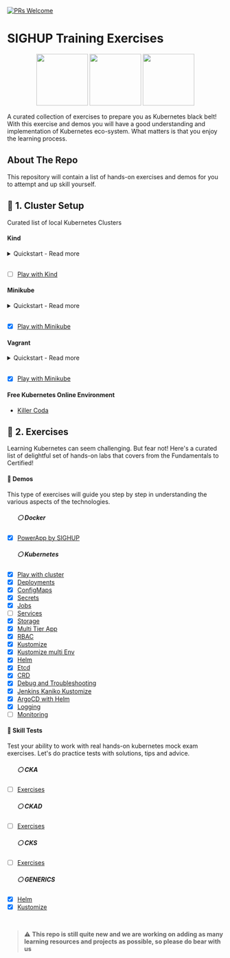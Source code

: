 [![PRs Welcome](https://img.shields.io/badge/PRs-welcome-brightgreen.svg?style=flat-square)](http://makeapullrequest.com)

# SIGHUP Training Exercises

<p align="center">
  <img width="120" src="./logos/kubernetes-cka-color.png">
  <img width="120" src="./logos/kubernetes-security-specialist-color.png">
  <img width="120" src="./logos/kubernetes-ckad-color.png">
</p>

A curated collection of exercises to prepare you as Kubernetes black belt!
With this exercise and demos you will have a good understanding and implementation of Kubernetes eco-system. What matters is that you enjoy the learning process.

<!-- ABOUT THE REPO -->
## About The Repo

This repository will contain a list of hands-on exercises and demos for you to attempt and up skill yourself. 

## :small_blue_diamond: 1. Cluster Setup
Curated list of local Kubernetes Clusters
#### Kind

<details>
<summary>Quickstart - Read more</summary>
<br>

```bash
cd cluster-setup/kind
make kind
```

More information about the setup can be found [here](kind/).

More information about [Kind](https://kind.sigs.k8s.io/docs/user/quick-start/).

</details>
<br>

- [ ] [Play with Kind](cluster-setup/kind)

#### Minikube
<details>
<summary>Quickstart - Read more</summary>
<br>

```bash
cd cluster-setup/minikube
make minikube   
```

More information about the setup can be found [here](minikube/).

More information about [Minikube](https://minikube.sigs.k8s.io/docs/start/).

</details>
<br>

- [X] [Play with Minikube](cluster-setup/minikube)

#### Vagrant
<details>
<summary>Quickstart - Read more</summary>
<br>

```bash
cd cluster-setup/vagrant
make vagrant
```

More information about the setup can be found [here](vagrant/).

More information about [Vagrant](https://learn.hashicorp.com/collections/vagrant/getting-started).

</details>
<br>

- [X] [Play with Minikube](cluster-setup/minikube)

#### Free Kubernetes Online Environment
- [Killer Coda](https://killercoda.com/playgrounds)

## :small_blue_diamond: 2. Exercises
Learning Kubernetes can seem challenging. But fear not! Here's a curated list of delightful set of hands-on labs that covers from the Fundamentals to Certified!

#### :large_orange_diamond: Demos
This type of exercises will guide you step by step in understanding the various aspects of the technologies.

##### &nbsp;&nbsp;&nbsp;&nbsp;&nbsp;&nbsp;  :white_circle: Docker
- [X] [PowerApp by SIGHUP](exercises/demos/docker)
##### &nbsp;&nbsp;&nbsp;&nbsp;&nbsp;&nbsp; :white_circle: Kubernetes
- [X] [Play with cluster](exercises/demos/kubernetes/play-with-cluster)
- [X] [Deployments](exercises/demos/kubernetes/deployments)
- [X] [ConfigMaps](exercises/demos/kubernetes/configmaps)
- [X] [Secrets](exercises/demos/kubernetes/secrets)
- [X] [Jobs](exercises/demos/kubernetes/jobs)
- [ ] [Services](exercises/demos/kubernetes/services)
- [X] [Storage](exercises/demos/kubernetes/volumes)
- [X] [Multi Tier App](exercises/demos/kubernetes/power-app)
- [X] [RBAC](exercises/demos/kubernetes/rbac)
- [X] [Kustomize](exercises/demos/kubernetes/kustomize)
- [X] [Kustomize multi Env](exercises/demos/kubernetes/kustomize-multi-env)
- [X] [Helm](exercises/demos/kubernetes/helm)
- [X] [Etcd](exercises/demos/kubernetes/etcd)
- [X] [CRD](exercises/demos/kubernetes/crd)
- [X] [Debug and Troubleshooting](exercises/demos/kubernetes/debug-troubleshooting)
- [X] [Jenkins Kaniko Kustomize](exercises/demos/kubernetes/jenkins-kaniko-kustomize)
- [X] [ArgoCD with Helm](exercises/demos/kubernetes/argocd-helm)
- [X] [Logging](exercises/demos/kubernetes/logging)
- [ ] [Monitoring](exercises/demos/kubernetes/monitoring)
#### :large_orange_diamond: Skill Tests
Test your ability to work with real hands-on kubernetes mock exam exercises. Let's do practice tests with solutions, tips and advice.

##### &nbsp;&nbsp;&nbsp;&nbsp;&nbsp;&nbsp;  :white_circle: CKA
- [ ] [Exercises](exercises/skill-tests/cka)
##### &nbsp;&nbsp;&nbsp;&nbsp;&nbsp;&nbsp; :white_circle: CKAD
- [ ] [Exercises](exercises/skill-tests/ckad)
##### &nbsp;&nbsp;&nbsp;&nbsp;&nbsp;&nbsp;  :white_circle: CKS
- [ ] [Exercises](exercises/skill-tests/cks)
##### &nbsp;&nbsp;&nbsp;&nbsp;&nbsp;&nbsp; :white_circle: GENERICS
- [X] [Helm](exercises/skill-tests/generics/helm)
- [X] [Kustomize](exercises/skill-tests/generics/kustomize)

<br>

> ⚠️ **This repo is still quite new and we are working on adding as many learning resources and projects as possible, so please do bear with us**